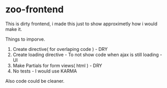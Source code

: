 # zoo-frontend

This is dirty frontend, i made this just to show approximetly how i would make it.

Things to imporve.
1) Create directive( for overlaping code ) - DRY
2) Create loading directive - To not show code when ajax is still loading - UI
3) Make Partials for form views( html ) - DRY
4) No tests - I would use KARMA

Also code could be cleaner.
